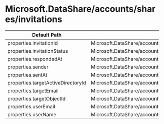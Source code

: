 # Microsoft.DataShare/accounts/shares/invitations

| Default Path | Alias |
|---|---|
| properties.invitationId | Microsoft.DataShare/accounts/shares/invitations/invitationId |
| properties.invitationStatus | Microsoft.DataShare/accounts/shares/invitations/invitationStatus |
| properties.respondedAt | Microsoft.DataShare/accounts/shares/invitations/respondedAt |
| properties.sender | Microsoft.DataShare/accounts/shares/invitations/sender |
| properties.sentAt | Microsoft.DataShare/accounts/shares/invitations/sentAt |
| properties.targetActiveDirectoryId | Microsoft.DataShare/accounts/shares/invitations/targetActiveDirectoryId |
| properties.targetEmail | Microsoft.DataShare/accounts/shares/invitations/targetEmail |
| properties.targetObjectId | Microsoft.DataShare/accounts/shares/invitations/targetObjectId |
| properties.userEmail | Microsoft.DataShare/accounts/shares/invitations/userEmail |
| properties.userName | Microsoft.DataShare/accounts/shares/invitations/userName |

